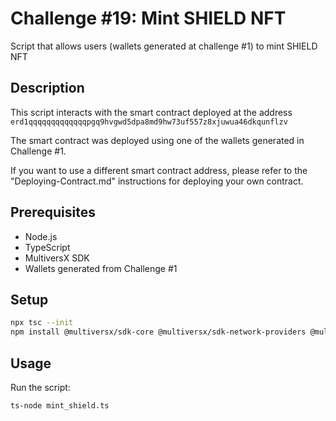 # Challenge #19: Mint SHIELD NFT

Script that allows users (wallets generated at challenge #1) to mint SHIELD NFT
## Description

This script interacts with the smart contract deployed at the address `erd1qqqqqqqqqqqqqpgq9hvgwd5dpa8md9hw73uf557z8xjuwua46dkqunflzv`

The smart contract was deployed using one of the wallets generated in Challenge #1. 

If you want to use a different smart contract address, please refer to the "Deploying-Contract.md" instructions for deploying your own contract.

## Prerequisites

- Node.js
- TypeScript
- MultiversX SDK
- Wallets generated from Challenge #1

## Setup

```bash
npx tsc --init
npm install @multiversx/sdk-core @multiversx/sdk-network-providers @multiversx/sdk-wallet
```

## Usage

Run the script:
```bash
ts-node mint_shield.ts
